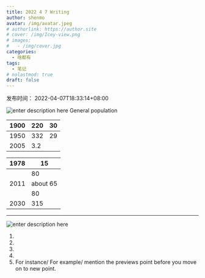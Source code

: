 ```yaml
---
title: 2022 4 7 Writing
author: shenmo
avatar: /img/avatar.jpeg
# authorlink: https://author.site
# cover: /img/Icey-view.png
# images:
#   - /img/cover.jpg
categories:
  - 啥都有
tags:
  - 笔记
# nolastmod: true
draft: false
---
```

发布时间： 2022-04-07T18:33:14+08:00



<!--more-->

![enter description here](https://xiaoshujiang-shenmo.oss-accelerate.aliyuncs.com/小书匠/1649327637601.png)
General population

| 1900 | 220 | 30  |
| ---- | --- | --- |
| 1950 | 332 | 29  |
| 2005 | 3.2 |     |

| 1978 | 15       |
| ---- | -------- |
|      | 80       |
| 2011 | about 65 |
|      | 80       |
| 2030 | 315      |

----
![enter description here](https://xiaoshujiang-shenmo.oss-accelerate.aliyuncs.com/小书匠/1649329839427.png)

1. 
2. 
3. 
4. 
5. For instance/ For example/ 
mention the previews point before you move on to new point.
